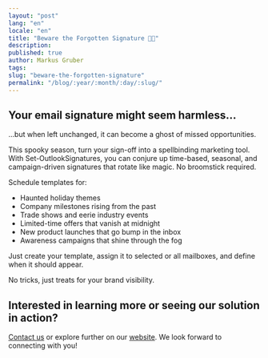 ```yaml
---
layout: "post"
lang: "en"
locale: "en"
title: "Beware the Forgotten Signature 👻🎃"
description:
published: true
author: Markus Gruber
tags: 
slug: "beware-the-forgotten-signature"
permalink: "/blog/:year/:month/:day/:slug/"
---
```

## Your email signature might seem harmless…
…but when left unchanged, it can become a ghost of missed opportunities.

This spooky season, turn your sign-off into a spellbinding marketing tool. With Set-OutlookSignatures, you can conjure up time-based, seasonal, and campaign-driven signatures that rotate like magic. No broomstick required.

Schedule templates for:
- Haunted holiday themes
- Company milestones rising from the past
- Trade shows and eerie industry events
- Limited-time offers that vanish at midnight
- New product launches that go bump in the inbox
- Awareness campaigns that shine through the fog

Just create your template, assign it to selected or all mailboxes, and define when it should appear.

No tricks, just treats for your brand visibility.
## Interested in learning more or seeing our solution in action?
[Contact us](/contact/) or explore further on our [website](/). We look forward to connecting with you!